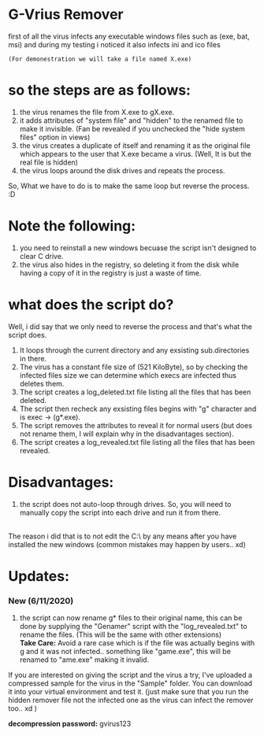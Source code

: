 # G-Vrius Remover

first of all the virus infects any executable windows files such as (exe, bat, msi) and during my testing i noticed it also infects ini and ico files

    (For demonestration we will take a file named X.exe)

so the steps are as follows:
============================
1) the virus renames the file from X.exe to gX.exe.
2) it adds attributes of "system file" and "hidden" to the renamed file to make it invisible.
    (Fan be revealed if you unchecked the "hide system files" option in views)
3) the virus creates a duplicate of itself and renaming it as the original file which appears to the user that X.exe became a virus.
    (Well, It is but the real file is hidden)
4) the virus loops around the disk drives and repeats the process.

So, What we have to do is to make the same loop but reverse the process. :D

Note the following:
===================
1) you need to reinstall a new windows becuase the script isn't designed to clear C drive.
2) the virus also hides in the registry, so deleting it from the disk while having a copy of it in the registry is just a waste of time.

what does the script do?
========================
Well, i did say that we only need to reverse the process and that's what the script does.

1) It loops through the current directory and any exsisting sub.directories in there.
2) The virus has a constant file size of (521 KiloByte), so by checking the infected files size we can determine which execs are infected thus deletes them.
3) The script creates a log_deleted.txt file listing all the files that has been deleted.
4) The script then recheck any exsisting files begins with "g" character and is exec -> (g*.exe).
5) The script removes the attributes to reveal it for normal users (but does not rename them, I will explain why in the disadvantages section).
6) The script creates a log_revealed.txt file listing all the files that has been revealed.

Disadvantages:
==============
1) the script does not auto-loop through drives. So, you will need to manually copy the script into each drive and run it from there.
<br/>
The reason i did that is to not edit the C:\ by any means after you have installed the new windows (common mistakes may happen by users.. xd)


Updates:
========
### New (6/11/2020)
1) the script can now rename g* files to their original name, this can be done by supplying the "Genamer" script with the "log_revealed.txt" to rename the files.
    (This will be the same with other extensions)<br/>
**Take Care:** Avoid a rare case which is if the file was actually begins with g and it was not infected.. something like "game.exe", this will be renamed to "ame.exe" making it invalid.




If you are interested on giving the script and the virus a try, I've uploaded a compressed sample for the virus in the "Sample" folder. You can download it into your virtual environment and test it. (just make sure that you run the hidden remover file not the infected one as the virus can infect the remover too.. xd )


**decompression password:** gvirus123

